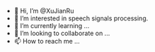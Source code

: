 - 👋 Hi, I’m @XuJianRu
- 👀 I’m interested in speech signals processing.
- 🌱 I’m currently learning ...
- 💞️ I’m looking to collaborate on ...
- 📫 How to reach me ...

<!---
XuJianRu/XuJianRu is a ✨ special ✨ repository because its `README.md` (this file) appears on your GitHub profile.
You can click the Preview link to take a look at your changes.
--->
